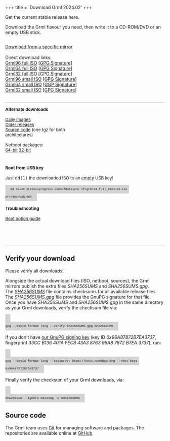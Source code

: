 +++
title = 'Download Grml 2024.02'
+++

<style>
#contentbox {
    padding-left: 20px;
    padding-right: 20px;
}
.download_panel {
    float: left;
    width: 288px;
    margin-bottom: 2em;
    margin-top: 1em;
    font-size: 10pt;
}
.download_panel>div {
    margin-right: 20px;
}
#download_panel4 {
    width: auto;
}
.largebutton {
    width: 100%;
    background: #FFDA62;
    height: 90px;
    border: 1px solid gray;
    -moz-border-radius:3px;
    -webkit-border-radius:3px;
    -o-border-radius:3px;
    border-radius:3px;
    margin-bottom: 0.5em;
    font-size: 15pt;
    font-weight: bold;
    display: block;
    text-align: center;
    color: black;
    text-decoration: none;
}
.largebutton:hover {
    background: #FFA862;
}
.download_relinfo {
    font-size: 10pt;
    margin-top: 0.8em;
    }
.download_group {
    border-bottom: 1px dotted gray;
    overflow: auto;
}
.hide {
    display: none;
}
.keyboard {
    background-color: lightgrey;
    color: #111;
    font-family: "Ubuntu Mono", Consolas, Monaco, Courier, monospace;
    font-size: 70%;
    line-height: 1.5rem;
    padding: .5rem 1rem;
    text-align: left;
    text-shadow: none;
}

</style>

<p>Get the current stable release here.<br />

<!--
<a href="prerelease/">Looking for the current pre-release version instead?</a></p>
-->

<p>Download the Grml flavour you need, then write it to a CD-ROM/DVD or an empty USB stick.</p>

<div class="download_group" id="download_group1_noscript">
  <div id="download_panel1_noscript">
    <p>
      <a href="/download/mirrors/">Download from a specific mirror</a><br/>
      <br/>
      Direct download links:<br/>
      <a href="https://download.grml.org/grml96-full_2024.02.iso">Grml96 full ISO</a> [<a href="https://download.grml.org/grml96-full_2024.02.iso.asc">GPG Signature</a>]<br/>
      <a href="https://download.grml.org/grml64-full_2024.02.iso">Grml64 full ISO</a> [<a href="https://download.grml.org/grml64-full_2024.02.iso.asc">GPG Signature</a>]<br/>
      <a href="https://download.grml.org/grml32-full_2024.02.iso">Grml32 full ISO</a> [<a href="https://download.grml.org/grml32-full_2024.02.iso.asc">GPG Signature</a>]<br/>
      <a href="https://download.grml.org/grml96-small_2024.02.iso">Grml96 small ISO</a> [<a href="https://download.grml.org/grml96-small_2024.02.iso.asc">GPG Signature</a>]<br/>
      <a href="https://download.grml.org/grml64-small_2024.02.iso">Grml64 small ISO</a> [<a href="https://download.grml.org/grml64-small_2024.02.iso.asc">GGP Signature</a>]<br/>
      <a href="https://download.grml.org/grml32-small_2024.02.iso">Grml32 small ISO</a> [<a href="https://download.grml.org/grml32-small_2024.02.iso.asc">GPG Signature</a>]<br/>
      <br/>
    </p>
  </div>
</div>

<div class="download_group" id="download_group1" style="display:none;">
<form method="get" action="/download/bounce/">
<input type="hidden" name="version" value="2024.02"/>
<div class="download_panel" id="download_panel1">
<div>

<h2>Options</h2>

<select name="flavour" id="download_flavour" style="width:100%;">
<option value="full" selected="selected">grml-full (~900MB)</option>
<option value="small">grml-small (~500MB)</option>
</select>
<br /><br />
<select name="arch" id="download_arch" style="width:100%;">
<option value="amd64" selected="selected">64-bit PC (amd64)</option>
<option value="i386">32-bit PC (i686+)</option>
<option value="96">One for both (~1.8GB)</option>
</select>
<br />
<br />
<br />
<br />
<br />

<div style="font-size: 14pt;">
  <p><a href="/changelogs/README-grml-2024.02/">Release Notes</a></p>
</div>

</div>
</div>

<div class="download_panel" id="download_panel2">
<div>
  <!-- fallback cgi buttons -->
  <div id="formbuttons">
    <button name="filetype" value="iso" id="download_button_mirror" class="largebutton" style="width:100%;" type="submit">Download Now </button><br />
    <button name="filetype" value="signature" id="download_button_signature" type="submit">Get Checksum/Signature</button><br />
    <a href="/download/mirrors/">Download from a specific mirror</a><br/>
  </div>
  <!-- JS links -->
  <div id="linkbuttons" style="display:none;">
    <a id="download_link_mirror" class="largebutton">Download Now</a><br />
    <a id="download_link_signature">Get GPG Signature</a><br />
    <a href="/download/mirrors/">Download from a specific mirror</a><br/>
  </div>
</div>
</div>
</form>

<script>
function update_arch() {
    var flavour = document.getElementById('download_flavour').value;
    if (flavour == 'small') document.getElementById('download_arch').innerHTML = '<option value="amd64">64-bit PC (amd64)</option><option value="i386">32-bit PC (i686+)</option><option value="96">One for both (~940MB)</option>';
    if (flavour == 'full') document.getElementById('download_arch').innerHTML = '<option value="amd64">64-bit PC (amd64)</option><option value="i386">32-bit PC (i686+)</option><option value="96">One for both (~1.8GB)</option>';
    update_links();
}

function update_links() {
    var current_version = "2024.02";
    var product = 'grml';
    var arch = document.getElementById('download_arch').value;
    var flavour = document.getElementById('download_flavour').value;
    if (arch == 'amd64') product = 'grml64';
    if (arch == 'i386') product = 'grml32';
    if (arch == '96') product = 'grml96';
    var iso = product + '-' + flavour + '_' + current_version + '.iso';
    var mirror_url = "https://download.grml.org/";
    document.getElementById('download_link_mirror').href = mirror_url + iso;
    document.getElementById('download_link_mirror').innerHTML = '<br />Download Now<div class="download_relinfo">' + product + '-' + flavour + ' ' + current_version + '</div>';
    document.getElementById('download_link_signature').href = mirror_url + iso + '.asc';
}

// hook update function
document.getElementById('download_flavour').onchange = update_arch;
document.getElementById('download_arch').onchange = update_links;
// force initial link href set
update_links();
// only show our link "buttons"
document.getElementById('formbuttons').style.display = 'none';
document.getElementById('linkbuttons').style.display = '';
document.getElementById('download_group1').style.display = '';
document.getElementById('download_group1_noscript').style.display = 'none';
</script>
</div>

<div class="download_group" id="download_group2">

<div class="download_panel" id="download_panel3">
<div>
  <b>Alternate downloads</b><br /><br />
  <a href="https://daily.grml.org/">Daily images</a><br />
  <a href="https://download.grml.org/">Older releases</a><br />
  <a href="https://download.grml.org/grml_sources-2024.02.tar.gz">Source code</a> (one tgz for both architectures)<br />
  <br/>
  Netboot packages:<br/>
  <a href="https://download.grml.org/grml_netboot_package_grml64-full_2024.02.tar">64-bit</a>
  <a href="https://download.grml.org/grml_netboot_package_grml32-full_2024.02.tar">32-bit</a>
</div>
</div>

<div class="download_panel" id="download_panel4">
<div>
  <b>Boot from USB key</b><br />
  <br />
  Just <kbd>dd(1)</kbd> the downloaded ISO to an <abbr title="Any existing data will be overwritten by the dd command!">empty</abbr> USB key!<br /><br />
  <code class="keyboard">dd bs=4M status=progress conv=fdatasync if=grml64-full_2024.02.iso of=/dev/USB_KEY</code>
  <br /><br />
  <b>Troubleshooting</b><br /><br />
  <a href="https://git.grml.org/f/grml-live/templates/GRML/grml-cheatcodes.txt">Boot option guide</a>
  <br />
  <br />
  <br />
  <br />
</div>
</div>

</div>

<h2>Verify your download</h2>

<p>Please verify all downloads!</p>

<p>Alongside the actual download files (ISO, netboot, sources), the Grml mirrors publish the extra files <em>SHA256SUMS</em> and <em>SHA256SUMS.gpg</em>.<br />
The <em><a href="https://download.grml.org/SHA256SUMS">SHA256SUMS</a></em> file contains checksums for all available release files.<br />
The <em><a href="https://download.grml.org/SHA256SUMS.gpg">SHA256SUMS.gpg</a></em> file provides the GnuPG signature for that file.<br />
Once you have <em>SHA256SUMS</em> and <em>SHA256SUMS.gpg</em> in the same directory as your Grml downloads, verify the checksum file via:</p>

<code class="keyboard">
gpg --keyid-format long --verify SHA256SUMS.gpg SHA256SUMS
</code>

<p>If you don't have <a href="/download/gnupg-michael-prokop.txt">our GnuPG signing key</a>
(key ID <em>0x96A87872B7EA3737</em>, fingerprint <em>33CC B136 401A FEC8 43A3  8763 96A8 7872 B7EA 3737</em>), run:</p>

<code class="keyboard">
gpg --keyid-format long --keyserver hkps://keys.openpgp.org --recv-keys 0x96A87872B7EA3737
</code>

<p>Finally verify the checksum of your Grml downloads, via:</p>

<code class="keyboard">
sha256sum --ignore-missing -c SHA256SUMS
</code>

<h2>Source code</h2>

<p>The Grml team uses <a href="https://git-scm.com/">Git</a> for managing software and packages.
The repositories are available online at <a href="https://github.com/grml/">GitHub</a>.</p>
